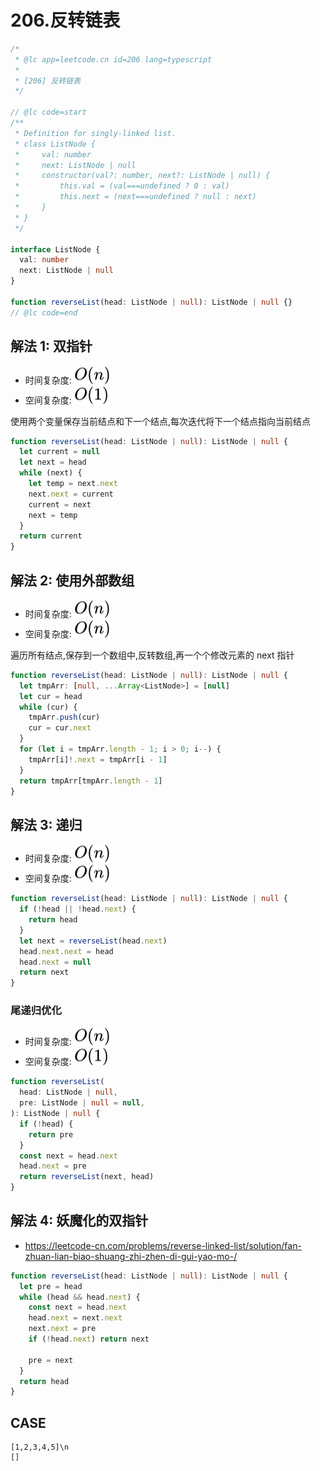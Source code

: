 # 206.反转链表

```ts
/*
 * @lc app=leetcode.cn id=206 lang=typescript
 *
 * [206] 反转链表
 */

// @lc code=start
/**
 * Definition for singly-linked list.
 * class ListNode {
 *     val: number
 *     next: ListNode | null
 *     constructor(val?: number, next?: ListNode | null) {
 *         this.val = (val===undefined ? 0 : val)
 *         this.next = (next===undefined ? null : next)
 *     }
 * }
 */

interface ListNode {
  val: number
  next: ListNode | null
}

function reverseList(head: ListNode | null): ListNode | null {}
// @lc code=end
```

## 解法 1: 双指针

- 时间复杂度: <!-- $O(n)$ --> <img style="transform: translateY(0.1em); background: white;" src="./svg/o-n.svg" alt="O(n)">
- 空间复杂度: <!-- $O(1)$ --> <img style="transform: translateY(0.1em); background: white;" src="./svg/o-1.svg" alt="O(1)">

使用两个变量保存当前结点和下一个结点,每次迭代将下一个结点指向当前结点

```ts
function reverseList(head: ListNode | null): ListNode | null {
  let current = null
  let next = head
  while (next) {
    let temp = next.next
    next.next = current
    current = next
    next = temp
  }
  return current
}
```

## 解法 2: 使用外部数组

- 时间复杂度: <!-- $O(n)$ --> <img style="transform: translateY(0.1em); background: white;" src="./svg/o-n.svg" alt="O(n)">
- 空间复杂度: <!-- $O(n)$ --> <img style="transform: translateY(0.1em); background: white;" src="./svg/o-n.svg" alt="O(n)">

遍历所有结点,保存到一个数组中,反转数组,再一个个修改元素的 next 指针

```ts
function reverseList(head: ListNode | null): ListNode | null {
  let tmpArr: [null, ...Array<ListNode>] = [null]
  let cur = head
  while (cur) {
    tmpArr.push(cur)
    cur = cur.next
  }
  for (let i = tmpArr.length - 1; i > 0; i--) {
    tmpArr[i]!.next = tmpArr[i - 1]
  }
  return tmpArr[tmpArr.length - 1]
}
```

## 解法 3: 递归

- 时间复杂度: <!-- $O(n)$ --> <img style="transform: translateY(0.1em); background: white;" src="./svg/o-n.svg" alt="O(n)">
- 空间复杂度: <!-- $O(n)$ --> <img style="transform: translateY(0.1em); background: white;" src="./svg/o-n.svg" alt="O(n)">

```ts
function reverseList(head: ListNode | null): ListNode | null {
  if (!head || !head.next) {
    return head
  }
  let next = reverseList(head.next)
  head.next.next = head
  head.next = null
  return next
}
```

### 尾递归优化

- 时间复杂度: <!-- $O(n)$ --> <img style="transform: translateY(0.1em); background: white;" src="./svg/o-n.svg" alt="O(n)">
- 空间复杂度: <!-- $O(1)$ --> <img style="transform: translateY(0.1em); background: white;" src="./svg/o-1.svg" alt="O(1)">

```ts
function reverseList(
  head: ListNode | null,
  pre: ListNode | null = null,
): ListNode | null {
  if (!head) {
    return pre
  }
  const next = head.next
  head.next = pre
  return reverseList(next, head)
}
```

## 解法 4: 妖魔化的双指针

- https://leetcode-cn.com/problems/reverse-linked-list/solution/fan-zhuan-lian-biao-shuang-zhi-zhen-di-gui-yao-mo-/

```ts
function reverseList(head: ListNode | null): ListNode | null {
  let pre = head
  while (head && head.next) {
    const next = head.next
    head.next = next.next
    next.next = pre
    if (!head.next) return next

    pre = next
  }
  return head
}
```

## CASE

```text
[1,2,3,4,5]\n
[]
```
